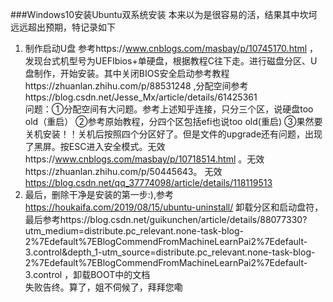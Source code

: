 ###Windows10安装Ubuntu双系统安装
本来以为是很容易的活，结果其中坎坷远远超出预期，特记录如下
1. 制作启动U盘
参考https://www.cnblogs.com/masbay/p/10745170.html ，发现台式机型号为UEFIbios+单硬盘，根据教程C往下走。进行磁盘分区、U盘制作，开始安装。其中关闭BIOS安全启动参考教程https://zhuanlan.zhihu.com/p/88531248 ,分配空间参考https://blog.csdn.net/Jesse_Mx/article/details/61425361  
问题：①分配空间有大问题。参考上述知乎连接，只分三个区，说硬盘too old（重启） ②参考原始教程，分四个区包括efi也说too old(重启) ③果然要关机安装！！关机后按照四个分区好了。但是文件的upgrade还有问题，出现了黑屏。按ESC进入安全模式。无效https://www.cnblogs.com/masbay/p/10718514.html 。无效https://zhuanlan.zhihu.com/p/50445643。  无效 https://blog.csdn.net/qq_37774098/article/details/118119513  
2. 最后，删除干净是安装的第一步:),参考 https://houkaifa.com/2019/08/15/ubuntu-uninstall/ 卸载分区和启动盘符，最后参考https://blog.csdn.net/guikunchen/article/details/88077330?utm_medium=distribute.pc_relevant.none-task-blog-2%7Edefault%7EBlogCommendFromMachineLearnPai2%7Edefault-3.control&depth_1-utm_source=distribute.pc_relevant.none-task-blog-2%7Edefault%7EBlogCommendFromMachineLearnPai2%7Edefault-3.control ，卸载BOOT中的文档  
失败告终。算了，姐不伺候了，拜拜您嘞
